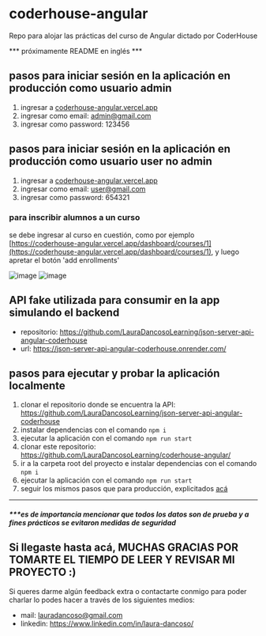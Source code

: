 # coderhouse-angular
Repo para alojar las prácticas del curso de Angular dictado por CoderHouse

*** próximamente README en inglés ***

## pasos para iniciar sesión en la aplicación en producción como usuario admin
1. ingresar a [coderhouse-angular.vercel.app](https://coderhouse-angular.vercel.app)
2. ingresar como email: admin@gmail.com
3. ingresar como password: 123456


## pasos para iniciar sesión en la aplicación en producción como usuario user no admin
1. ingresar a [coderhouse-angular.vercel.app](https://coderhouse-angular.vercel.app)
2. ingresar como email: user@gmail.com
3. ingresar como password: 654321

### para inscribir alumnos a un curso
se debe ingresar al curso en cuestión, como por ejemplo [https://coderhouse-angular.vercel.app/dashboard/courses/1](https://coderhouse-angular.vercel.app/dashboard/courses/1),
y luego apretar el botón 'add enrollments'

![image](https://github.com/LauraDancosoLearning/coderhouse-angular/assets/145408599/a76ed71e-591a-49f0-8761-e570b9faffb0)
![image](https://github.com/LauraDancosoLearning/coderhouse-angular/assets/145408599/a1b23165-bf03-4e40-86fd-c3f42958bd21)


## API fake utilizada para consumir en la app simulando el backend
- repositorio: https://github.com/LauraDancosoLearning/json-server-api-angular-coderhouse
- url: https://json-server-api-angular-coderhouse.onrender.com/

## pasos para ejecutar y probar la aplicación localmente
1. clonar el repositorio donde se encuentra la API: https://github.com/LauraDancosoLearning/json-server-api-angular-coderhouse
2. instalar dependencias con el comando `npm i`
3. ejecutar la aplicación con el comando `npm run start`
4. clonar este repositorio: https://github.com/LauraDancosoLearning/coderhouse-angular/
5. ir a la carpeta root del proyecto e instalar dependencias con el comando `npm i`
3. ejecutar la aplicación con el comando `npm run start`
5. seguir los mismos pasos que para producción, explicitados [acá](https://github.com/LauraDancosoLearning/coderhouse-angular/edit/main/README.md#pasos-para-iniciar-sesi%C3%B3n-en-la-aplicaci%C3%B3n-en-producci%C3%B3n-como-usuario-admin)

-----
##### ***es de importancia mencionar que todos los datos son de prueba y a fines prácticos se evitaron medidas de seguridad


## Si llegaste hasta acá, MUCHAS GRACIAS POR TOMARTE EL TIEMPO DE LEER Y REVISAR MI PROYECTO :)
Si queres darme algún feedback extra o contactarte conmigo para poder charlar lo podes hacer a través de los siguientes medios:
- mail: lauradancoso@gmail.com
- linkedin: https://www.linkedin.com/in/laura-dancoso/
